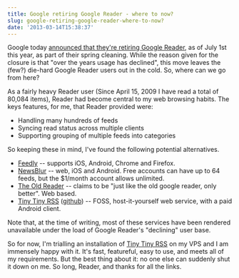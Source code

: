 ```yaml
---
title: Google retiring Google Reader - where to now?
slug: google-retiring-google-reader-where-to-now?
date: '2013-03-14T15:38:37'
---
```


Google today [announced that they're retiring Google Reader](http://googleblog.blogspot.com.au/2013/03/a-second-spring-of-cleaning.html), as of July 1st this year, as part of their spring cleaning. While the reason given for the closure is that "over the years usage has declined", this move leaves the (few?) die-hard Google Reader users out in the cold. So, where can we go from here?

As a fairly heavy Reader user (Since April 15, 2009 I have read a total of 80,084 items), Reader had become central to my web browsing habits. The keys features, for me, that Reader provided were:

* Handling many hundreds of feeds
* Syncing read status across multiple clients
* Supporting grouping of multiple feeds into categories

So keeping these in mind, I've found the following potential alternatives.

<!--more-->

* [Feedly](http://feedly.com/) -- supports iOS, Android, Chrome and Firefox.
* [NewsBlur](http://newsblur.com/) -- web, iOS and Android. Free accounts can have up to 64 feeds, but the $1/month account allows unlimited.
* [The Old Reader](http://theoldreader.com/) -- claims to be "just like the old google reader, only better". Web based.
* [Tiny Tiny RSS](http://tt-rss.org/) ([github](https://github.com/gothfox/Tiny-Tiny-RSS)) -- FOSS, host-it-yourself web service, with a paid Android client. 

Note that, at the time of writing, most of these services have been rendered unavailable under the load of Google Reader's "declining" user base.

So for now, I'm trialling an installation of [Tiny Tiny RSS](https://github.com/gothfox/Tiny-Tiny-RSS) on my VPS and I am immensely happy with it. It's fast, featureful, easy to use, and meets all of my requirements. But the best thing about it: no one else can suddenly shut it down on me. So long, Reader, and thanks for all the links.
